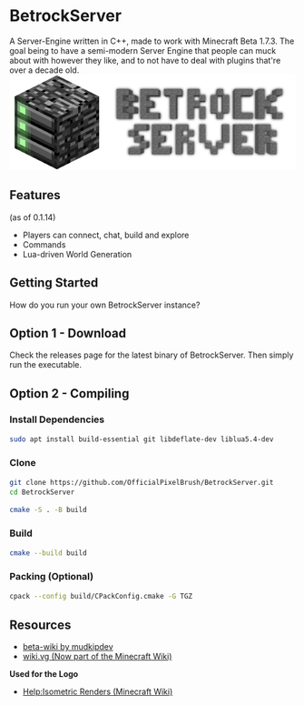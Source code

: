 # BetrockServer
A Server-Engine written in C++, made to work with Minecraft Beta 1.7.3. The goal being to have a semi-modern Server Engine that people can muck about with however they like, and to not have to deal with plugins that're over a decade old.
![BetrockServer Logo](media/betrock_server_logo.png)

## Features
(as of 0.1.14)
- Players can connect, chat, build and explore
- Commands
- Lua-driven World Generation

## Getting Started
How do you run your own BetrockServer instance?

## Option 1 - Download
Check the releases page for the latest binary of BetrockServer. Then simply run the executable.

## Option 2 - Compiling
### Install Dependencies
```bash
sudo apt install build-essential git libdeflate-dev liblua5.4-dev
```

### Clone
```bash
git clone https://github.com/OfficialPixelBrush/BetrockServer.git
cd BetrockServer
```
```bash
cmake -S . -B build
```

### Build
```bash
cmake --build build
```

### Packing (Optional)
```bash
cpack --config build/CPackConfig.cmake -G TGZ
```

## Resources
- [beta-wiki by mudkipdev](https://github.com/mudkipdev/beta-wiki)
- [wiki.vg (Now part of the Minecraft Wiki)](https://minecraft.wiki/w/Minecraft_Wiki:Projects/wiki.vg_merge/Protocol?oldid=2769758)

**Used for the Logo**
- [Help:Isometric Renders (Minecraft Wiki)](https://minecraft.wiki/w/Help:Isometric_renders)
